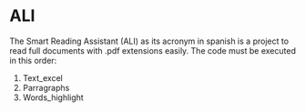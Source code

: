 # ALI
The Smart Reading Assistant (ALI) as its acronym in spanish is a project to read full documents with .pdf extensions easily. The code must be executed in this order:
1. Text_excel
2. Parragraphs
3. Words_highlight
